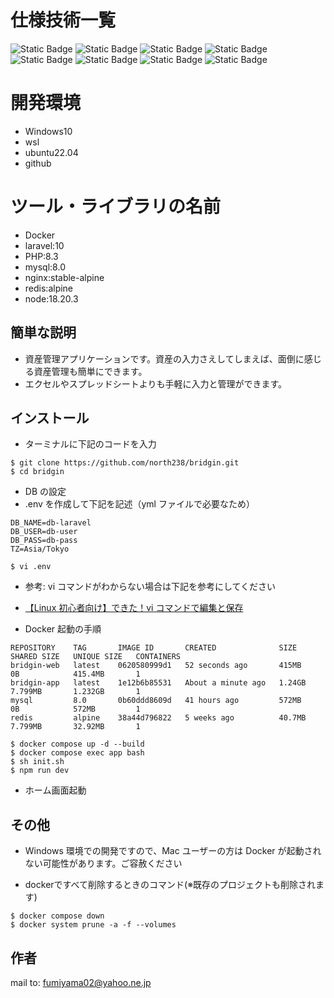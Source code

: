 # 仕様技術一覧

![Static Badge](https://img.shields.io/badge/-github-181717.svg?logo=github&style=social)
![Static Badge](https://img.shields.io/badge/-docker-2496ED.svg?logo=docker&style=social)
![Static Badge](https://img.shields.io/badge/-laravel-FF2D20.svg?logo=laravel&style=social)
![Static Badge](https://img.shields.io/badge/-php-777BB4.svg?logo=php&style=social)
![Static Badge](https://img.shields.io/badge/-ubuntu-E95420.svg?logo=ubuntu&style=social)
![Static Badge](https://img.shields.io/badge/-mysql-4479A1.svg?logo=mysql&style=social)
![Static Badge](https://img.shields.io/badge/-nginx-009639.svg?logo=nginx&style=social)
![Static Badge](https://img.shields.io/badge/-redis-FF4438.svg?logo=redis&style=social)

# 開発環境

- Windows10
- wsl
- ubuntu22.04
- github

# ツール・ライブラリの名前

- Docker
- laravel:10
- PHP:8.3
- mysql:8.0
- nginx:stable-alpine
- redis:alpine
- node:18.20.3

## 簡単な説明

- 資産管理アプリケーションです。資産の入力さえしてしまえば、面倒に感じる資産管理も簡単にできます。
- エクセルやスプレッドシートよりも手軽に入力と管理ができます。

## インストール

- ターミナルに下記のコードを入力

```
$ git clone https://github.com/north238/bridgin.git
$ cd bridgin
```

- DB の設定
- .env を作成して下記を記述（yml ファイルで必要なため）

```
DB_NAME=db-laravel
DB_USER=db-user
DB_PASS=db-pass
TZ=Asia/Tokyo
```

```
$ vi .env
```

- 参考: vi コマンドがわからない場合は下記を参考にしてください
- [【Linux 初心者向け】できた！vi コマンドで編集と保存](https://beyondjapan.com/blog/2020/06/vi/)

- Docker 起動の手順

```
REPOSITORY    TAG       IMAGE ID       CREATED              SIZE      SHARED SIZE   UNIQUE SIZE   CONTAINERS
bridgin-web   latest    0620580999d1   52 seconds ago       415MB     0B            415.4MB       1
bridgin-app   latest    1e12b6b85531   About a minute ago   1.24GB    7.799MB       1.232GB       1
mysql         8.0       0b60ddd8609d   41 hours ago         572MB     0B            572MB         1
redis         alpine    38a44d796822   5 weeks ago          40.7MB    7.799MB       32.92MB       1
```

```
$ docker compose up -d --build
$ docker compose exec app bash
$ sh init.sh
$ npm run dev
```

- ホーム画面起動

## その他

- Windows 環境での開発ですので、Mac ユーザーの方は Docker が起動されない可能性があります。ご容赦ください

- dockerですべて削除するときのコマンド(※既存のプロジェクトも削除されます)
```
$ docker compose down
$ docker system prune -a -f --volumes
```

## 作者

mail to: fumiyama02@yahoo.ne.jp
